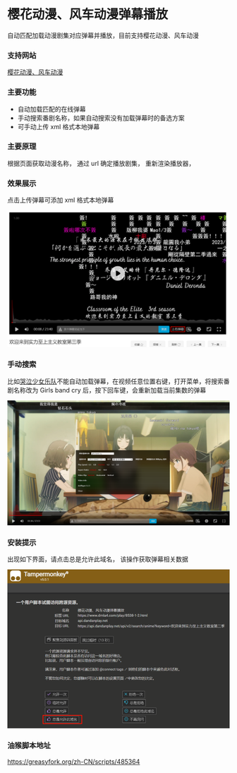 # 樱花动漫、风车动漫弹幕播放

自动匹配加载动漫剧集对应弹幕并播放，目前支持樱花动漫、风车动漫

### 支持网站

[樱花动漫、风车动漫](https://www.dmla4.com/)

### 主要功能

- 自动加载匹配的在线弹幕
- 手动搜索番剧名称，如果自动搜索没有加载弹幕时的备选方案
- 可手动上传 xml 格式本地弹幕

### 主要原理

根据页面获取动漫名称，
通过 url 确定播放剧集，
重新渲染播放器，

### 效果展示

点击上传弹幕可添加 xml 格式本地弹幕

![Alt text](./doc/yhdm_danmu_player.png)

### 手动搜索

比如[哭泣少女乐队](https://www.dmla5.com/play/8703-1-7.html)不能自动加载弹幕，在视频任意位置右键，打开菜单，将搜索番剧名称改为 Girls band cry 后，按下回车键，会重新加载当前集数的弹幕

![alt text](<doc/Pasted image 20240526174111.png>)

### 安装提示

出现如下界面，请点击总是允许此域名，
该操作获取弹幕相关数据

![Alt text](./doc/yhdm_danmu_player2.png)

### 油猴脚本地址
https://greasyfork.org/zh-CN/scripts/485364

